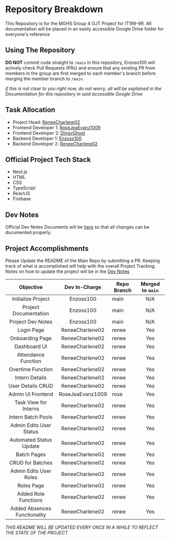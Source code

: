 # Repository Breakdown
This Repository is for the MGHS Group 4 OJT Project for IT199-9R.
All documentation will be placed in an easily accessible Google Drive folder for everyone's reference

## Using The Repository
**DO NOT** commit code straight to `/main` in this repository, Enzoss100 will actively check Pull Requests (PRs) and ensure that any existing PR from members in the group are first merged to each member's branch before merging the member branch to `/main`.

*if this is not clear to you right now, do not worry, all will be explained in the Documentation for this repository in said accessible Google Drive*

## Task Allocation
- Project Head: [ReneeCharlene02](https://github.com/ReneeCharlene02)
- Frontend Developer 1: [RoseJeaEvanz1009](https://github.com/RoseJeaEvanz1009)
- Frontend Developer 2: [DingyGhost](https://github.com/DingyGhost)
- Backend Developer 1: [Enzoss100](https://www.github.com/Enzoss100)
- Backend Developer 2: [ReneeCharlene02](https://github.com/ReneeCharlene02)

## Official Project Tech Stack
- Next.js
- HTML
- CSS
- TypeScript
- ReactJS
- Firebase

## Dev Notes
Official Dev Notes Documents will be [here](https://docs.google.com/document/d/1rbsYG4QcpWT95PTeKNeRouIgSbypPMWizbPxFVZhteQ/edit?usp=sharing) so that all changes can be documented properly.

## Project Accomplishments

Please Update the README of the Main Repo by submitting a PR. Keeping track of what is accomplished will help with the overall Project Tracking. Notes on how to update the project will be in the [Dev Notes](https://docs.google.com/document/d/1rbsYG4QcpWT95PTeKNeRouIgSbypPMWizbPxFVZhteQ/edit?usp=sharing)

| Objective                    | Dev In-Charge    | Repo Branch         | Merged to `main` |
| :--------------------------: | :--------------: | ------------------- | :--------------: |
| Initialize Project           | Enzoss100        | main                | N/A              |
| Project Documentation        | Enzoss100        | main                | N/A              |
| Project Dev Notes            | Enzoss100        | main                | N/A              |
| Login Page                   | ReneeCharlene02  | renee               | Yes              |
| Onboarding Page              | ReneeCharlene02  | renee               | Yes              |
| Dashboard UI                 | ReneeCharlene02  | renee               | Yes              |
| Attendance Function          | ReneeCharlene02  | renee               | Yes              |
| Overtime Function            | ReneeCharlene02  | renee               | Yes              |
| Intern Details               | ReneeCharlene02  | renee               | Yes              |
| User Details CRUD            | ReneeCharlene02  | renee               | Yes              |
| Admin UI Frontend            | RoseJeaEvanz1009 | rose                | Yes              |
| Task View for Interns        | ReneeCharlene02  | renee               | Yes              |
| Intern Batch Pools           | ReneeCharlene02  | renee               | Yes              |
| Admin Edits User Status      | ReneeCharlene02  | renee               | Yes              |
| Automated Status Update      | ReneeCharlene02  | renee               | Yes              |
| Batch Pages                  | ReneeCharlene02  | renee               | Yes              |
| CRUD for Batches             | ReneeCharlene02  | renee               | Yes              |
| Admin Edits User Roles       | ReneeCharlene02  | renee               | Yes              |
| Roles Page                   | ReneeCharlene02  | renee               | Yes              |
| Added Role Functions         | ReneeCharlene02  | renee               | Yes              |
| Added Absences Functionality | ReneeCharlene02  | renee               | Yes              |

*THIS README WILL BE UPDATED EVERY ONCE IN A WHILE TO REFLECT THE STATE OF THE PROJECT*
